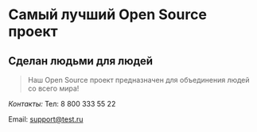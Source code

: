 # Самый лучший Open Source проект

## Сделан людьми для людей

> Наш Open Source проект предназначен для объединения людей со всего мира!

_Контакты:_
Тел: 8 800 333 55 22

Email: support@test.ru
